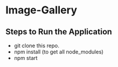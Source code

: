 # Image-Gallery
## Steps to Run the Application
  * git clone this repo.
  * npm install (to get all node_modules)
  * npm start
